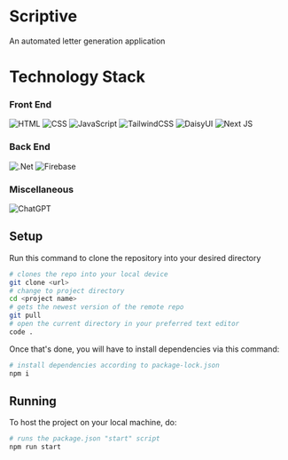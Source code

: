 # Scriptive
An automated letter generation application

# Technology Stack

### Front End

![HTML](https://img.shields.io/badge/HTML5-E34F26?style=for-the-badge&logo=html5&logoColor=white)
![CSS](https://img.shields.io/badge/CSS3-1572B6?style=for-the-badge&logo=css3&logoColor=white)
![JavaScript](https://img.shields.io/badge/JavaScript-323330?style=for-the-badge&logo=javascript&logoColor=F7DF1E)
![TailwindCSS](https://img.shields.io/badge/tailwindcss-%2338B2AC.svg?style=for-the-badge&logo=tailwind-css&logoColor=white)
![DaisyUI](https://img.shields.io/badge/daisyui-5A0EF8?style=for-the-badge&logo=daisyui&logoColor=white)
![Next JS](https://img.shields.io/badge/Next-black?style=for-the-badge&logo=next.js&logoColor=white)


### Back End

![.Net](https://img.shields.io/badge/.NET-5C2D91?style=for-the-badge&logo=.net&logoColor=white)
![Firebase](https://img.shields.io/badge/Firebase-039BE5?style=for-the-badge&logo=Firebase&logoColor=white)

### Miscellaneous

![ChatGPT](https://img.shields.io/badge/chatGPT-74aa9c?style=for-the-badge&logo=openai&logoColor=white)

## Setup

Run this command to clone the repository into your desired directory

```bash
# clones the repo into your local device
git clone <url>
# change to project directory
cd <project name>
# gets the newest version of the remote repo
git pull
# open the current directory in your preferred text editor
code .
```

Once that's done, you will have to install dependencies via this command:

```bash
# install dependencies according to package-lock.json
npm i
```

## Running

To host the project on your local machine, do:

```bash
# runs the package.json "start" script
npm run start
```



